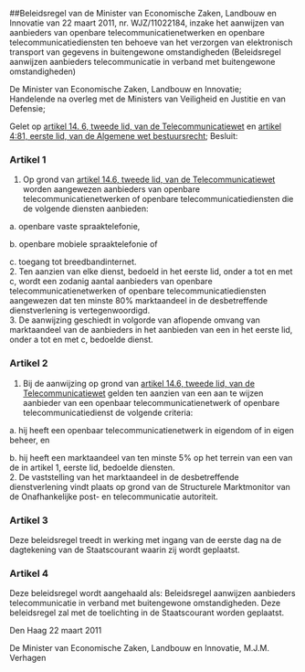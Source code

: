 <meta http-equiv='Content-Type' content='text/html; charset=utf-8' />

##Beleidsregel van de Minister van Economische Zaken, Landbouw en Innovatie van 22 maart 2011, nr. WJZ/11022184, inzake het aanwijzen van aanbieders van openbare telecommunicatienetwerken en openbare telecommunicatiediensten ten behoeve van het verzorgen van elektronisch transport van gegevens in buitengewone omstandigheden (Beleidsregel aanwijzen aanbieders telecommunicatie in verband met buitengewone omstandigheden)

De Minister van Economische Zaken, Landbouw en Innovatie;  
Handelende na overleg met de Ministers van Veiligheid en Justitie en van Defensie;

Gelet op [artikel 14. 6, tweede lid, van de Telecommunicatiewet](../../../../../../../../../../wet/telecommunicatiewet/BWBR0009950/README.md) en [artikel 4:81, eerste lid, van de Algemene wet bestuursrecht](../../../../../../../../../../wet/algemene/wet/bestuursrecht/BWBR0005537/README.md);
Besluit:    

### Artikel  1  

1.  Op grond van [artikel 14.6, tweede lid, van de Telecommunicatiewet](../../../../../../../../../../wet/telecommunicatiewet/BWBR0009950/README.md) worden aangewezen aanbieders van openbare telecommunicatienetwerken of openbare telecommunicatiediensten die de volgende diensten aanbieden: 

a. openbare vaste spraaktelefonie,  

b. openbare mobiele spraaktelefonie of  

c. toegang tot breedbandinternet.     
2.  Ten aanzien van elke dienst, bedoeld in het eerste lid, onder a tot en met c, wordt een zodanig aantal aanbieders van openbare telecommunicatienetwerken of openbare telecommunicatiediensten aangewezen dat ten minste 80% marktaandeel in de desbetreffende dienstverlening is vertegenwoordigd.   
3.  De aanwijzing geschiedt in volgorde van aflopende omvang van marktaandeel van de aanbieders in het aanbieden van een in het eerste lid, onder a tot en met c, bedoelde dienst.  

### Artikel  2  

1.  Bij de aanwijzing op grond van [artikel 14.6, tweede lid, van de Telecommunicatiewet](../../../../../../../../../../wet/telecommunicatiewet/BWBR0009950/README.md) gelden ten aanzien van een aan te wijzen aanbieder van een openbaar telecommunicatienetwerk of openbare telecommunicatiedienst de volgende criteria: 

a. hij heeft een openbaar telecommunicatienetwerk in eigendom of in eigen beheer, en  

b. hij heeft een marktaandeel van ten minste 5% op het terrein van een van de in artikel 1, eerste lid, bedoelde diensten.     
2.  De vaststelling van het marktaandeel in de desbetreffende dienstverlening vindt plaats op grond van de Structurele Marktmonitor van de Onafhankelijke post- en telecommunicatie autoriteit.  

### Artikel  3  

Deze beleidsregel treedt in werking met ingang van de eerste dag na de dagtekening van de Staatscourant waarin zij wordt geplaatst. 

### Artikel  4  

Deze beleidsregel wordt aangehaald als: Beleidsregel aanwijzen aanbieders telecommunicatie in verband met buitengewone omstandigheden. 
Deze beleidsregel zal met de toelichting in de Staatscourant worden geplaatst.   

Den Haag 
22 maart 2011   

De 
Minister van Economische Zaken, Landbouw en Innovatie, 
M.J.M. Verhagen     
